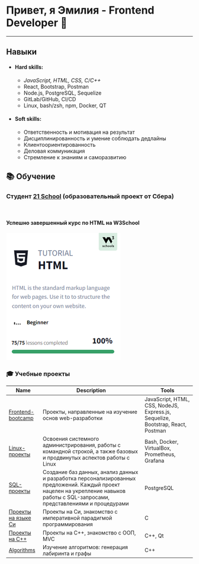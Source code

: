 # Привет, я Эмилия - Frontend Developer 💫

---

##  Навыки

- #### Hard skills: 
  + *JavaScript, HTML, CSS, C/C++*
  + React, Bootstrap, Postman
  + Node.js, PostgreSQL, Sequelize
  + GitLab/GitHub, CI/CD
  + Linux, bash/zsh, npm, Docker, QT


- #### Soft skills: 
    + Ответственность и мотивация на результат
    + Дисциплинированность и умение соблюдать дедлайны
    + Клиентоориентированность
    + Деловая коммуникация
    + Стремление к знаниям и саморазвитию

## 📚 Обучение
###  Студент [21 School](https://21-school.ru) (образовательный проект от Cбера)
<br>

#### Успешно завершенный курс по HTML на W3School <br>
![](images/html.PNG)


###  🎓 Учебные проекты
| Name                                                                            | Description                                                                                                                                                                        | Tools                                                                           |
|---------------------------------------------------------------------------------|------------------------------------------------------------------------------------------------------------------------------------------------------------------------------------|---------------------------------------------------------------------------------|
| [Frontend-bootcamp](https://github.com/shmoopella/FrontendBootcamp)                                                           | Проекты, направленные на изучение основ web-разработки                                                                                                                             | JavaScript, HTML, CSS, NodeJS, Express.js, Sequelize, Bootstrap, React, Postman |
| [Linux-проекты](https://github.com/shmoopella/Linux)                            | Освоения системного администрирования, работы с командной строкой, а также базовых и продвинутых аспектов работы с Linux                                                           | Bash, Docker, VirtualBox, Prometheus, Grafana                                   |
| [SQL-проекты](https://github.com/shmoopella/SQL)                                | Cоздание баз данных, анализ данных и разработка персонализированных предложений. Каждый проект нацелен на укрепление навыков работы с SQL-запросами, представлениями и процедурами | PostgreSQL                                                                      |
| [Проекты на языке Си](https://github.com/shmoopella/C-CPP/tree/main/C_projects) | Проекты на Си, знакомство с императивной парадигмой программирования                                                                                                               | С                                                                               |
| [Проекты на С++](https://github.com/shmoopella/C-CPP/tree/main/CPP_projects)    | Проекты на С++, знакомство с ООП, MVC                                                                                                                                              | C++, Qt                                                                         |
| [Algorithms](https://github.com/shmoopella/Algorithms)                          | Изучение алгоритмов: генерация лабиринта и графы                                                                                                                                   | C++                                                                             |


